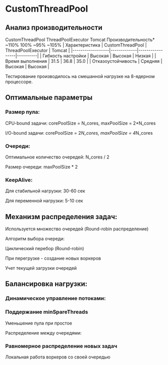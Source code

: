 # CustomThreadPool

## Анализ производительности
  CustomThreadPool   ThreadPoolExecutor	  Tomcat
Производительность*	~110%	100%	~95%	~105%
| Характеристика  | CustomThreadPool  | ThreadPoolExecutor | Tomcat  |
|------------------|-------------|-----------------|----------|
| Гибкость настройки  | Высокая         | Высокая            | Низкая    |
| Время выполнения  | 31.5           | 36.8              | 35.0    |
| Отказоустойчивость | Средняя         | Высокая            | Высокая          |

Тестирование производилось на смешанной нагрузке на 8-ядерном процессоре.

## Оптимальные параметры

### Размер пула:
CPU-bound задачи: corePoolSize = N_cores, maxPoolSize = 2*N_cores

I/O-bound задачи: corePoolSize = 2*N_cores, maxPoolSize = 4*N_cores

### Очереди:
Оптимальное количество очередей: N_cores / 2

Размер очереди: maxPoolSize * 2

### KeepAlive:
Для стабильной нагрузки: 30-60 сек

Для переменной нагрузки: 5-10 сек


## Механизм распределения задач:
Используется множество очередей (Round-robin распределение)

Алгоритм выбора очереди:

Циклический перебор (Round-robin)

При перегрузке - создание новых воркеров

Учет текущей загрузки очередей

## Балансировка нагрузки:
### Динамическое управление потоками:

### Поддержание minSpareThreads

Уменьшение пула при простое

Распределение между очередями:

### Равномерное распределение новых задач

Локальная работа воркеров со своей очередью
